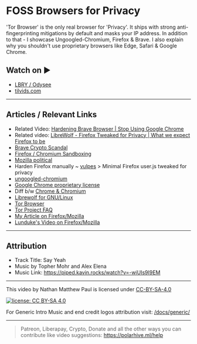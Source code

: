 # FOSS Browsers for Privacy

'Tor Browser' is the only real browser for 'Privacy'. It ships with strong anti-fingerprinting mitigations by default and masks your IP address. In addition to that - I showcase Ungoogled-Chromium, Firefox & Brave. I also explain why you shouldn't use proprietary browsers like Edge, Safari & Google Chrome.

## Watch on ▶️

- [LBRY / Odysee](https://odysee.com/@polarhive:e/foss-browsers-for-privacy-desktop:0)
- [tilvids.com](https://tilvids.com/videos/watch/38bb8f48-5e62-4df4-96a4-22cd57a9cac0)

---

## Articles / Relevant Links

- Related Video: [Hardening Brave Browser | Stop Using Google Chrome](https://polarhive.ml/videos/notes/hardening-brave-browser/)
- Related video: [LibreWolf - Firefox Tweaked for Privacy | What we expect Firefox to be](https://polarhive.ml/videos/notes/librewolf-firefox-tweaked-for-privacy)
- [Brave Crypto Scandal](https://www.theverge.com/2020/6/8/21283769/brave-browser-affiliate-links-crypto-privacy-ceo-apology)
- [Firefox / Chromium Sandboxing](https://madaidans-insecurities.github.io/firefox-chromium.html)
- [Mozilla political](https://blog.mozilla.org/blog/2021/01/08/we-need-more-than-deplatforming/)
- Harden Firefox manually ~ [vulpes](https://polarhive.ml/vulpes) > Minimal Firefox user.js tweaked for privacy
- [ungoogled-chromium](https://github.com/Eloston/ungoogled-chromium)
- [Google Chrome proprietary license](https://www.google.com/intl/en/chrome/terms/)
- Diff b/w [Chrome & Chromium](https://chromium.googlesource.com/chromium/src/+/master/docs/chromium_browser_vs_google_chrome.md)
- [Librewolf for GNU/Linux](https://gitlab.com/librewolf-community/browser/linux/-/releases)
- [Tor Browser](https://www.torproject.org/download/)
- [Tor Project FAQ](https://support.torproject.org/faq/)
- [My Article on Firefox/Mozilla](https://polarhive.ml/blog/firefox/)
- [Lunduke's Video on Firefox/Mozilla](https://odysee.com/@Lunduke:e/mozilla-is-not-trustworthy:a)

---

## Attribution

- Track Title: Say Yeah
- Music by Topher Mohr and Alex Elena
- Music Link: <https://piped.kavin.rocks/watch?v=-wiUIs9I9EM>

---
This video by Nathan Matthew Paul is licensed under [CC-BY-SA-4.0](https://creativecommons.org/licenses/by-sa/4.0/)

[![license: CC BY-SA 4.0](https://polarhive.ml/assets/badges/cc-by-sa-4.svg)](https://creativecommons.org/licenses/by-sa/4.0/)

For Generic Intro Music and end credit logos attribution visit: [/docs/generic/](https://codeberg.org/polarhive/videos/src/branch/main/docs/generic)

---
> Patreon, Liberapay, Crypto, Donate and all the other ways you can contribute like video suggestions: <https://polarhive.ml/help>

